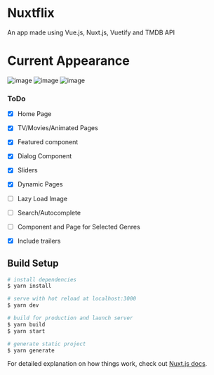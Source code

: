 # Nuxtflix
An app made using Vue.js, Nuxt.js, Vuetify and TMDB API

# Current Appearance
![image](https://i.ibb.co/YDMxq3f/mainpage.png)
![image](https://i.ibb.co/M5Yf0Pz/dynamiccollectionpage.png)
![image](https://i.ibb.co/w0cZKRH/dialogshow.png)



### ToDo
- [x] Home Page
- [x] TV/Movies/Animated Pages
- [x] Featured component
- [x] Dialog Component
- [x] Sliders
- [x] Dynamic Pages
- [ ] Lazy Load Image
- [ ] Search/Autocomplete
- [ ] Component and Page for Selected Genres
- [x] Include trailers


## Build Setup

```bash
# install dependencies
$ yarn install

# serve with hot reload at localhost:3000
$ yarn dev

# build for production and launch server
$ yarn build
$ yarn start

# generate static project
$ yarn generate
```

For detailed explanation on how things work, check out [Nuxt.js docs](https://nuxtjs.org).
